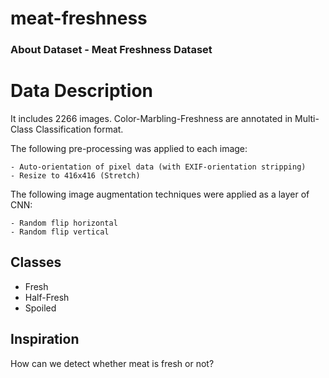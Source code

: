 # meat-freshness

### About Dataset - Meat Freshness Dataset

# Data Description
It includes 2266 images.
Color-Marbling-Freshness are annotated in Multi-Class Classification format.

The following pre-processing was applied to each image:

    - Auto-orientation of pixel data (with EXIF-orientation stripping)
    - Resize to 416x416 (Stretch)

The following image augmentation techniques were applied as a layer of CNN:

    - Random flip horizontal
    - Random flip vertical
    
## Classes
  - Fresh
  - Half-Fresh 
  - Spoiled

## Inspiration
  How can we detect whether meat is fresh or not?
